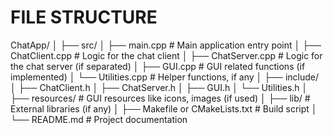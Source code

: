 # FILE STRUCTURE

ChatApp/
│
├── src/
│   ├── main.cpp               # Main application entry point
│   ├── ChatClient.cpp         # Logic for the chat client
│   ├── ChatServer.cpp         # Logic for the chat server (if separated)
│   ├── GUI.cpp                # GUI related functions (if implemented)
│   └── Utilities.cpp          # Helper functions, if any
│
├── include/
│   ├── ChatClient.h
│   ├── ChatServer.h
│   ├── GUI.h
│   └── Utilities.h
│
├── resources/                 # GUI resources like icons, images (if used)
│
├── lib/                       # External libraries (if any)
│
├── Makefile or CMakeLists.txt # Build script
│
└── README.md                  # Project documentation


